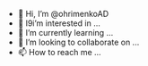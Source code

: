 - 👋 Hi, I’m @ohrimenkoAD
- 👀 I9i’m interested in ...
- 🌱 I’m currently learning ...
- 💞️ I’m looking to collaborate on ...
- 📫 How to reach me ...

<!---
ohrimenkoAD/ohrimenkoAD is a ✨ special ✨ repository because its `README.md` (this file) appears on your GitHub profile.
You can click the Preview link to take a look at your changes.
--->
